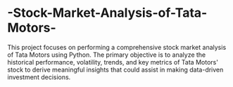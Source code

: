 # -Stock-Market-Analysis-of-Tata-Motors-
This project focuses on performing a comprehensive stock market analysis of Tata Motors using Python. The primary objective is to analyze the historical performance, volatility, trends, and key metrics of Tata Motors' stock to derive meaningful insights that could assist in making data-driven investment decisions.
